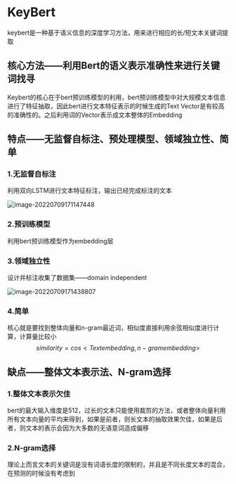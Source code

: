 



# KeyBert

keybert是一种基于语义信息的深度学习方法，用来进行相应的长/短文本关键词提取

## 核心方法——利用Bert的语义表示准确性来进行关键词找寻

Keybert的核心在于bert预训练模型的利用，bert预训练模型中对大规模文本信息进行了特征抽取，因此bert进行文本特征表示的时候生成的Text Vector是有较高的准确性的。之后利用词的Vector表示成文本整体的Embedding

## 特点——无监督自标注、预处理模型、领域独立性、简单

### 1.无监督自标注

利用双向LSTM进行文本特征标注，输出已经完成标注的文本

![image-20220709171147448](C:\Users\Trace\AppData\Roaming\Typora\typora-user-images\image-20220709171147448.png)

### 2.预训练模型

利用bert预训练模型作为embedding层

### 3.领域独立性

设计并标注收集了数据集——domain independent

![image-20220709171438807](C:\Users\Trace\AppData\Roaming\Typora\typora-user-images\image-20220709171438807.png)

### 4.简单

核心就是要找到整体向量和n-gram最近词，相似度直接利用余弦相似度进行计算，计算量比较小
$$
similarity=cos<Text embedding,n-gram embedding>
$$


## 缺点——整体文本表示法、N-gram选择

### 1.整体文本表示欠佳

bert的最大输入维度是512，过长的文本只能使用裁剪的方法，或者整体向量利用所有文本向量的平均来得到，如果是前者，则长文本的抽取效果欠佳，如果是后者，则文本的表示会因为大多数的无语意词造成偏移

### 2.N-gram选择

理论上而言文本的关键词是没有词语长度的限制的，并且是不同长度文本的混合，在预测的时候没有考虑到